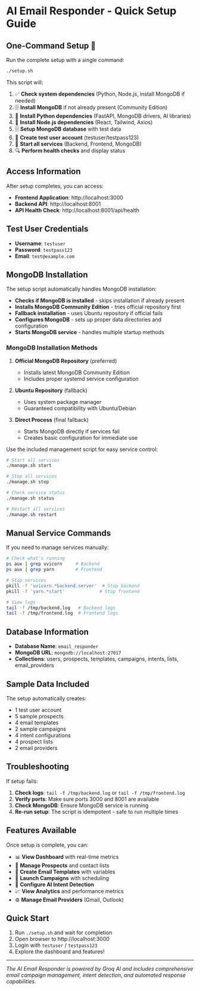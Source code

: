 # AI Email Responder - Quick Setup Guide

## One-Command Setup 🚀

Run the complete setup with a single command:

```bash
./setup.sh
```

This script will:

1. ✅ **Check system dependencies** (Python, Node.js, install MongoDB if needed)
2. 🗄️ **Install MongoDB** if not already present (Community Edition)
3. 🐍 **Install Python dependencies** (FastAPI, MongoDB drivers, AI libraries)
4. 🌟 **Install Node.js dependencies** (React, Tailwind, Axios)
5. 🗄️ **Setup MongoDB database** with test data
6. 👤 **Create test user account** (testuser/testpass123)
7. 🚀 **Start all services** (Backend, Frontend, MongoDB)
8. 🔍 **Perform health checks** and display status

## Access Information

After setup completes, you can access:

- **Frontend Application**: http://localhost:3000
- **Backend API**: http://localhost:8001
- **API Health Check**: http://localhost:8001/api/health

## Test User Credentials

- **Username**: `testuser`
- **Password**: `testpass123`
- **Email**: `test@example.com`

## MongoDB Installation

The setup script automatically handles MongoDB installation:

- **Checks if MongoDB is installed** - skips installation if already present
- **Installs MongoDB Community Edition** - tries official repository first
- **Fallback installation** - uses Ubuntu repository if official fails
- **Configures MongoDB** - sets up proper data directories and configuration
- **Starts MongoDB service** - handles multiple startup methods

### MongoDB Installation Methods

1. **Official MongoDB Repository** (preferred)
   - Installs latest MongoDB Community Edition
   - Includes proper systemd service configuration

2. **Ubuntu Repository** (fallback)
   - Uses system package manager
   - Guaranteed compatibility with Ubuntu/Debian

3. **Direct Process** (final fallback)
   - Starts MongoDB directly if services fail
   - Creates basic configuration for immediate use

Use the included management script for easy service control:

```bash
# Start all services
./manage.sh start

# Stop all services  
./manage.sh stop

# Check service status
./manage.sh status

# Restart all services
./manage.sh restart
```

## Manual Service Commands

If you need to manage services manually:

```bash
# Check what's running
ps aux | grep uvicorn     # Backend
ps aux | grep yarn        # Frontend

# Stop services
pkill -f 'uvicorn.*backend.server'  # Stop backend
pkill -f 'yarn.*start'             # Stop frontend

# View logs
tail -f /tmp/backend.log   # Backend logs
tail -f /tmp/frontend.log  # Frontend logs
```

## Database Information

- **Database Name**: `email_responder`
- **MongoDB URL**: `mongodb://localhost:27017`
- **Collections**: users, prospects, templates, campaigns, intents, lists, email_providers

## Sample Data Included

The setup automatically creates:
- 1 test user account
- 5 sample prospects
- 4 email templates
- 2 sample campaigns
- 4 intent configurations
- 4 prospect lists
- 2 email providers

## Troubleshooting

If setup fails:

1. **Check logs**: `tail -f /tmp/backend.log` or `tail -f /tmp/frontend.log`
2. **Verify ports**: Make sure ports 3000 and 8001 are available
3. **Check MongoDB**: Ensure MongoDB service is running
4. **Re-run setup**: The script is idempotent - safe to run multiple times

## Features Available

Once setup is complete, you can:

- 📊 **View Dashboard** with real-time metrics
- 👥 **Manage Prospects** and contact lists
- 📧 **Create Email Templates** with variables
- 🚀 **Launch Campaigns** with scheduling
- 🤖 **Configure AI Intent Detection** 
- 📈 **View Analytics** and performance metrics
- ⚙️ **Manage Email Providers** (Gmail, Outlook)

## Quick Start

1. Run `./setup.sh` and wait for completion
2. Open browser to http://localhost:3000
3. Login with `testuser` / `testpass123`
4. Explore the dashboard and features!

---

*The AI Email Responder is powered by Groq AI and includes comprehensive email campaign management, intent detection, and automated response capabilities.*